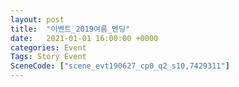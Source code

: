 ```yaml
---
layout: post
title:  "이벤트_2019여름_엔딩"
date:   2021-01-01 16:00:00 +0000
categories: Event
Tags: Story Event
SceneCode: ["scene_evt190627_cp0_q2_s10,7429311"]
---
```

